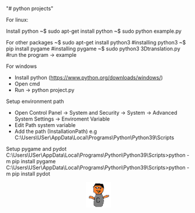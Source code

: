 "# python projects" 

For linux:

Install python
~$ sudo apt-get install python
~$ sudo python example.py

For other packages
~$ sudo apt-get install python3 #installing python3
~$ pip install pygame #installing pygame
~$ sudo python3 3Dtranslation.py #run the program -> example


For windows
- Install python (https://www.python.org/downloads/windows/)
- Open cmd 
- Run -> python project.py


Setup environment path
- Open Control Panel ->  System and Security -> System -> Advanced System Settings -> Enviroment Variable
- Edit Path system variable 
- Add the path (InstallationPath) e.g C:\Users\USer\AppData\Local\Programs\Python\Python39\Scripts


Setup pygame and pydot
C:\Users\USer\AppData\Local\Programs\Python\Python39\Scripts>python -m pip install pygame
C:\Users\USer\AppData\Local\Programs\Python\Python39\Scripts>python -m pip install pydot


<p align="center">
  <img src="8 puzzle/cannibals.png" title="8 puzzle"> 
</p> 
